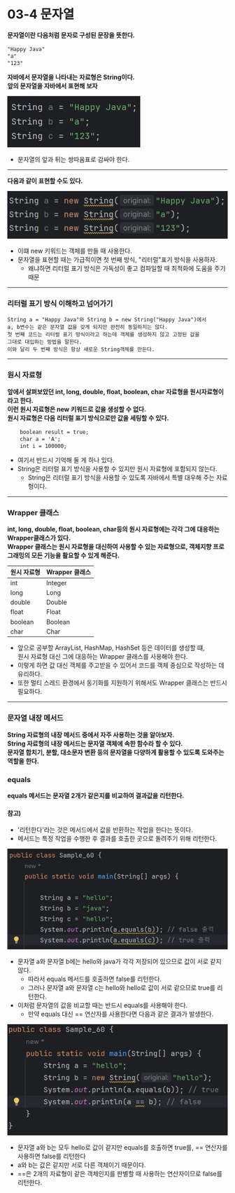 # 03-4 문자열
<b>문자열이란 다음처럼 문자로 구성된 문장을 뜻한다.</b>
```
"Happy Java"
"a"
"123"
```
<b>자바에서 문자열을 나타내는 자료형은 String이다. <br>
앞의 문자열을 자바에서 표현해 보자</b>

![img.png](img.png)

* 문자열의 앞과 뒤는 쌍따옴표로 감싸야 한다.

---

<b>다음과 같이 표현할 수도 있다.</b>

![img_1.png](img_1.png)

* 이떄 new 키워드는 객체를 만들 때 사용한다.
* 문자열을 표현할 때는 가급적이면 첫 번째 방식, "리터럴"표기 방식을 사용하자.
  - 왜냐하면 리터럴 표기 방식은 가독성이 좋고 컴파일할 때 최적화에 도움을 주기 때문

---
### 리터럴 표기 방식 이해하고 넘어가기
```
String a = "Happy Java"와 String b = new String("Happy Java")에서
a, b변수는 같은 문자열 값을 갖게 되지만 완전히 동일하지는 않다.
첫 번째 코드는 리터럴 표기 방식이라고 하는데 객체를 생성하지 않고 고정된 값을
그대로 대입하는 방법을 말한다.
이와 달리 두 번째 방식은 항상 새로운 String객체를 만든다.
```

---

### 원시 자료형
<b> 앞에서 살펴보았던 int, long, double, float, boolean, char 자료형을 원시자료형이라고 한다.<br>
이런 원시 자료형은 new 키워드로 값을 생성할 수 없다. <br>
원시 자료형은 다음 리터럴 표기 방식으로만 값을 세팅할 수 있다.</b>

```
    boolean result = true;
    char a = 'A';
    int i = 100000;
```

* 여기서 반드시 기억해 둘 게 하나 있다.
* String은 리터럴 표기 방식을 사용할 수 있지만 원시 자료형에 포함되지 않는다.
  - String은 리터럴 표기 방식을 사용할 수 있도록 자바에서 특별 대우해 주는 자료형이다.
---

### Wrapper 클래스
<b>int, long, double, float, boolean, char등의 원시 자료형에는 각각 그에 대응하는 Wrapper클래스가 있다.<br>
Wrapper 클래스는 원시 자료형을 대신하여 사용할 수 있는 자료형으로, 객체지향 프로그래밍의 모든 기능을 활요할 수 있게 해준다.</b>

| 원시 자료형  | Wrapper 클래스 |
|---------|-------------|
| int     | Integer     |
| long    | Long        |
| double  | Double      |
| float   | Float       |
| boolean | Boolean     |
| char    | Char        |

* 앞으로 공부할 ArrayList, HashMap, HashSet 등은 데이터를 생성할 떄, <br>
원시 자료형 대신 그에 대응하는 Wrapper 클래스를 사용해야 한다.
* 이렇게 하면 값 대신 객체를 주고받을 수 있어서 코드를 객체 중심으로 작성하는 데 유리하다.
* 또한 멀티 스레드 환경에서 동기화를 지원하기 위해서도 Wrapper 클래스는 반드시 필요하다.

---

### 문자열 내장 메서드
<b>String 자료형의 내장 메서드 중에서 자주 사용하는 것을 알아보자.<br>
String 자료형의 내장 메서드는 문자열 객체에 속한 함수라 할 수 있다.<br>
문자열 합치기, 분할, 대소문자 변환 등의 문자열을 다양하게 활용할 수 있도록 도와주는 역할을 한다.</b>

### equals
<b> equals 메서드는 문자열 2개가 같은지를 비교하여 결과값을 리턴한다. </b><br>

#### 참고) 

* '리턴한다'라는 것은 메서드에서 값을 반환하는 작업을 한다는 뜻이다.
* 메서드는 특정 작업을 수행한 후 결과를 호출한 곳으로 돌려주기 위해 리턴한다.

![img_3.png](img_3.png)

* 문자열 a와 문자열 b에는 hello와 java가 각각 저장되어 있으므로 값이 서로 같지 않다. 
  - 따라서 equals 메서드를 호출하면 false를 리턴한다.
  - 그러나 문자열 a와 문자열 c는 hello와 hello로 값이 서로 같으므로 true를 리턴한다.
* 이처럼 문자열의 값을 비교할 때는 반드시 equals를 사용해야 한다.
  - 만약 equals 대신 == 연산자를 사용한다면 다음과 같은 결과가 발생한다.

![img_2.png](img_2.png)

* 문자열 a와 b는 모두 hello로 값이 같지만 equals를 호출하면 true를, == 연산자를 사용하면 false를 리턴한다
* a와 b는 값은 같지만 서로 다른 객체이기 때문이다.
* ==은 2개의 자료형이 같은 객체인지를 판별할 때 사용하는 연산자이므로 false를 리턴한다.





